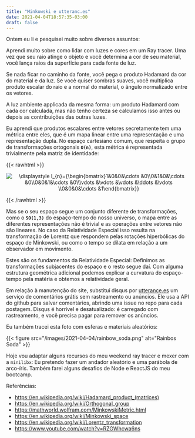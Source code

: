```yaml
---
title: "Minkowski e utteranc.es"
date: 2021-04-04T18:57:35-03:00
draft: false
---
```


Ontem eu li e pesquisei muito sobre diversos assuntos:

Aprendi muito sobre como lidar com luzes e cores em um Ray tracer.
Uma vez que seu raio atinge o objeto e você determina a cor de seu material,
você lança raios da superfície para cada fonte de luz.

Se nada ficar no caminho da fonte,
você pega o produto Hadamard da cor do material e da luz.
Se você quiser sombras suaves, você multiplica produto escalar do raio
e a normal do material, o ângulo normalizado entre os vetores.

A luz ambiente applicada da mesma forma:
um produto Hadamard com cada cor calculada,
mas não tenho certeza se calculamos isso antes ou depois
as contribuições das outras luzes.

Eu aprendi que produtos escalares entre vetores
secretamente tem uma métrica entre eles,
que é um mapa linear entre uma representação e uma representação dupla.
No espaço cartesiano comum,
que respeita o grupo de transformações ortogonais **`O(n)`**,
esta métrica é representada trivialmente pela matriz de identidade:

{{< rawhtml >}}

<p align="center">
  <img src="https://latex.codecogs.com/svg.image?\displaystyle&space;I_{n}={\begin{bmatrix}1&0&0&\cdots&space;&0\\0&1&0&\cdots&space;&0\\0&0&1&\cdots&space;&0\\\vdots&space;&\vdots&space;&\vdots&space;&\ddots&space;&\vdots&space;\\0&0&0&\cdots&space;&1\end{bmatrix}}"
  title="\displaystyle I_{n}={\begin{bmatrix}1&0&0&\cdots &0\\0&1&0&\cdots &0\\0&0&1&\cdots &0\\\vdots &\vdots &\vdots &\ddots &\vdots \\0&0&0&\cdots &1\end{bmatrix}}" />
</p>

{{< /rawhtml >}}

Mas se o seu espaço segue um conjunto diferente de transformações,
como o **`SO(1,3)`** do espaço-tempo do nosso universo,
o mapa entre as diferentes representações não é trivial
e as operações entre vetores não são lineares.
No caso da Relatividade Especial
isso resulta na transformação de Lorentz
que respondem pelas rotações hiperbólicas do espaço de Minkowski,
ou como o tempo se dilata em relação a um observador em movimento.

Estes são os fundamentos da Relatividade Especial:
Definimos as transformações subjacentes do espaço
e o resto segue daí.
Com alguma estrutura geométrica adicional podemos explicar
a curvatura do espaço-tempo pela matéria
e obtemos a relatividade geral.

Em relação à manutenção do site, substituí disqus por
[utterance.es](https://utteranc.es/)
um serviço de comentários grátis sem rastreamento ou anúncios.
Ele usa a API do github para salvar comentários,
abrindo uma issue no repo para cada postagem.
Disqus é horrível e desatualizado: é carregado com rastreamento,
e você precisa pagar para remover os anúncios.

Eu também tracei esta foto com esferas e materiais aleatórios:

{{< figure src="/images/2021-04-04/rainbow_soda.png" alt="Rainbos Soda" >}}

Hoje vou adaptar alguns recursos do meu weekend ray tracer
e mexer com a `minilibx`:
Eu pretendo fazer um andador aleatório e uma parábola de arco-íris.
Também farei alguns desafios de Node e ReactJS do meu bootcamp.

Referências:

- https://en.wikipedia.org/wiki/Hadamard_product_(matrices)
- https://en.wikipedia.org/wiki/Orthogonal_group
- https://mathworld.wolfram.com/MinkowskiMetric.html
- https://en.wikipedia.org/wiki/Minkowski_space
- https://en.wikipedia.org/wiki/Lorentz_transformation
- https://www.youtube.com/watch?v=RZGWhcwa6ns
